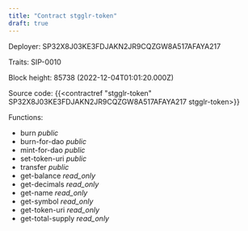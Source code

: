 ```yaml
---
title: "Contract stgglr-token"
draft: true
---
```

Deployer: SP32X8J03KE3FDJAKN2JR9CQZGW8A517AFAYA217

Traits:
 SIP-0010



Block height: 85738 (2022-12-04T01:01:20.000Z)

Source code: {{<contractref "stgglr-token" SP32X8J03KE3FDJAKN2JR9CQZGW8A517AFAYA217 stgglr-token>}}

Functions:

* burn _public_
* burn-for-dao _public_
* mint-for-dao _public_
* set-token-uri _public_
* transfer _public_
* get-balance _read_only_
* get-decimals _read_only_
* get-name _read_only_
* get-symbol _read_only_
* get-token-uri _read_only_
* get-total-supply _read_only_
